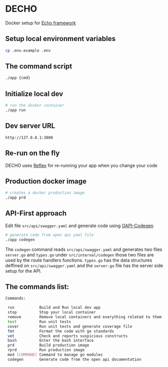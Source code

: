 # DECHO
Docker setup for [Echo framework](https://github.com/labstack/echo)

## Setup local environment variables
```bash
cp .env.example .env
```

## The command script
```bash
./app {cmd}
```

## Initialize local dev
```bash
# run the docker container
./app run
```

## Dev server URL
`http://127.0.0.1:3000`

## Re-run on the fly
DECHO uses [Reflex](https://github.com/cespare/reflex) for re-running your app when you change your code

## Production docker image
```bash
# creates a docker production image
./app prd
```

## API-First approach
Edit file `src/api/swagger.yaml` and generate code using [OAPI-Codegen](https://github.com/deepmap/oapi-codegen)
```bash
# generate code from open api yaml file
./app codegen
```
The `codegen` command reads `src/api/swagger.yaml` and generates two files `server.go` and `types.go` under `src/internal/codegen` those two files are used by the route handlers functions. `types.go` has the data structures deffined on `src/api/swagger.yaml` and the `server.go` file has the server side setup for the API.

## The commands list:
```bash
Commands:

 run           Build and Run local dev app
 stop          Stop your local container
 remove        Remove local containers and everything related to them
 test          Run unit tests
 cover         Run unit tests and generate coverage file
 fmt           Format the code with go standards
 vet           Check and reports suspicious constructs
 bash          Enter the bash interface
 prd           Build production image
 rprd          Run production image
 mod [COMMAND] Command to manage go modules
 codegen       Generate code from the open api documentation
```